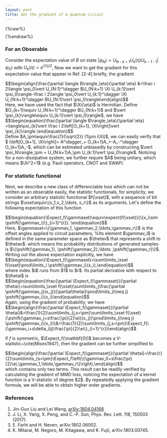 ```yaml
---
layout: post
title: Get the gradient of a quantum circuit
---
```

{%raw%}
$$
\newcommand{\dataset}{{\mathcal{D}}}
\newcommand{\wfunc}{{\psi}}
\newcommand{\thetav}{{\boldsymbol{\theta}}}
\newcommand{\gammav}{{\boldsymbol{\gamma}}}
\newcommand{\thetai}{{\theta^\alpha_l}}
\newcommand{\Expect}{{\mathbb{E}}}
\newcommand{\etc}{{\it etc~}}
\newcommand{\etal}{{\it etal~}}
\newcommand{\xset}{\mathbf{X}}
\newcommand{\gammaset}{\boldsymbol{\Gamma}}
\newcommand{\ei}{\mathbf{e}_l^\alpha}
\newcommand{\sigmag}{{\nu}}
\newcommand{\BAS}{Bars-and-Stripes}
\newcommand{\qexpect}[1]{{\left\langle #1\right\rangle}}
\newcommand{\expect}[2]{{\mathop{\mathbb{E}}\limits_{\substack{#2}}\left[#1\right]}}
\newcommand{\pshift}[1]{{p_{\thetav+#1}}}
$$
{%endraw%}
### For an Obserable

Consider the expectation value of $B$ on state <span>$\vert\psi_N\rangle = U_{N:k+1} U_k(\eta)U_{k-1:1}\vert\psi_0\rangle$</span> with $U_k(\eta)=e^{i\Xi\eta/2}$,
Now we want to get the gradient for this expectation value that appear in Ref. [2-4] briefly, the gradient
<div>$$\begin{align}\frac{\partial \langle B\rangle_\eta}{\partial \eta} &=\frac i 2\langle \psi_0\vert U_{N:1}^\dagger BU_{N:k+1} \Xi U_{k:1}\vert \psi_0\rangle-\frac i 2\langle \psi_0\vert U_{k:1}^\dagger \Xi U_{N:k+1}^\dagger BU_{N:1}\vert \psi_0\rangle\end{align}$$</div>
Here, we have used the fact that $\Xi(\eta)$ is Hermitian. Define $O_{k+1}\equiv U_{N:k+1}^\dagger BU_{N:k+1}$ and $\vert \psi_{k}\rangle\equiv U_{k:1}\vert \psi_0\rangle$, we have
<div>$$\begin{equation}\frac{\partial \langle B\rangle_\eta}{\partial \eta} =\langle\psi_{k}\vert  \frac i 2\left[O_{k+1}, \Xi\right]\vert \psi_{k}\rangle.\end{equation}$$</div>
Define $A_\pm\equiv\frac{1}{\sqrt{2}} (1\pm i\Xi)$, we can easily verify that $ i\left[O_{k+1}, \Xi\right]= A^\dagger_+ O_{k+1}A_+-A_-^\dagger O_{k+1}A_-$,
which can be estimated unbiasedly by constructing $\vert \psi_N\rangle_\pm = U_{N:k+1}A_\pm U_{k:1}\vert \psi_0\rangle$.
Noticing for a non-dissipative system, we further require $A$ being unitary, which means $\Xi^2=1$ (e.g. Pauli operators, CNOT and SWAP).

### For statistic functional

Next, we describe a new class of differenciable loss which can not be written as an obserable easily, the statistic functionals, for simplicity, we consider an arbitrary statistic functional $f(\xset)$, with a sequence of bit strings $\xset\equiv\{x_1,x_2,\ldots, x_r\}$ as its arguments.
Let's define the following expectation of this function
<div>$$\begin{equation}\Expect_f(\gammaset)\equiv\expect{f(\xset)}{\{x_i\sim \pshift{\gammav_i}\}_{i=1}^{r}}. \end{equation}$$</div>
Here, $\gammaset=\{\gammav_1, \gammav_2,\ldots,\gammav_r\}$ is the offset angles applied to circuit parameters,
%Its element $\gammav_i$ is defined in the same parameter space as $\thetav$ that represents a shift to $\thetav$.
which means the probability distributions of generated samples is
$\{\pshift{\gammav_1}, \pshift{\gammav_2},\ldots ,\pshift{\gammav_r}\}$.
Writing out the above expectation explicitly, we have
<div>$$\begin{equation}\Expect_f(\gammaset)=\sum\limits_\xset f(\xset)\prod\limits_i \pshift{\gammav_i}(x_i),\end{equation}$$</div>
where index $i$ runs from $1$ to $r$. Its partial derivative with respect to $\thetai$ is
<div>$$\begin{equation}\frac{\partial \Expect_f(\gammaset)}{\partial \thetai}=\sum\limits_\xset f(\xset)\sum\limits_j\frac{\partial \pshift{\gammav_j}(x_j)}{\partial\thetai}\prod\limits_{i\neq j} \pshift{\gammav_i}(x_i)\end{equation}$$</div>
Again, using the gradient of probability, we have
<div>$$\begin{align}\frac{\partial \Expect_f(\gammaset)}{\partial \thetai}&=\frac{1}{2}\sum\limits_{j,s=\pm}\sum\limits_\xset f(\xset){\pshift{\gammav_j+s\frac{\pi}{2}\ei}(x_j)}\prod\limits_{i\neq j} \pshift{\gammav_i}(x_i)\\&=\frac{1}{2}\sum\limits_{j,s=\pm}\Expect_f(\{\gammav_i+s\delta_{ij}\frac{\pi}{2}\ei\}_{i=1}^{r})\end{align}$$</div>

If $f$ is symmetric, $\Expect_f(\mathbf{0})$ becomes a V-statistic~\cite{Mises1947}, then the gradient can be further simplified to
<div>$$\begin{align}\frac{\partial \Expect_f(\gammaset)}{\partial \thetai}=\frac{r}{2}\sum\limits_{s=\pm}\Expect_f\left(\{\gammav_0+s\frac{\pi}{2}\ei,\gammav_1,\ldots,\gammav_r\}\right),\end{align}$$</div>
which contains only two terms. This result can be readily verified by calculating the gradient of MMD loss,
noticing the expectation of a kernel function is a V-statistic of degree $2$.
By repeatedly applying the gradient formula, we will be able to obtain higher order gradients.


### References

1. Jin-Guo Liu and Lei Wang, [arXiv:1804.04168](https://arxiv.org/abs/1804.04168)
2. J. Li, X. Yang, X. Peng, and C.-P. Sun, Phys. Rev. Lett. 118,
150503 (2017).
3. E. Farhi and H. Neven, arXiv:1802.06002.
4. K. Mitarai, M. Negoro, M. Kitagawa, and K. Fujii,
arXiv:1803.00745.

